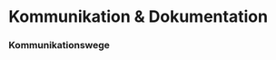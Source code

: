 # Kommunikation & Dokumentation

### Kommunikationswege

<!--stackedit_data:
eyJoaXN0b3J5IjpbLTEzOTQxMjA1NjUsLTMzMjQ1NTM2M119
-->